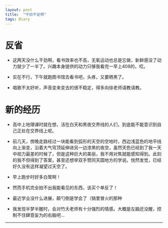 ```yaml
---
layout: post
title:  "干劲不足啊"
tags: Diary
---
```

# 反省

- 这两天没什么干劲啊，看书效率也不高，无氧运动也总是忘做，新鲜感没了动力就少了一半了。兴趣本身提供的动力只够我看完一早上408的，哎。

- 实在不行，下午就跑图书馆去看书吧，头疼，又要晒黑了。

- 唱歌不太好听，声音变来变去的很不稳定，得多向徐老师请教请教。

# 新的经历

- 高中上地理课时就在想，活在白天和黑夜交界线的人们，到底能不能意识到自己正处在交界线上呢。  
- 前几天，傍晚走路经过一块能看到弧形的天空的空地时，西边浅蓝色的地平线向上渐变，沿着大气穹顶延伸进另一边漆黑的夜空，虽然天色已经到了我一天中视力最差的时候了，但是这种巨大的美丽，我不用对焦就能感知得到。此刻的我不但得到了答案，甚至还想举双手赞同天圆地方的学说。恍然发觉，已经好久没有这样凝望过天空了。  

- 早上跑步时好多白鹭啊！

- 然而手机完全拍不出我能看见的东西，该买个单反了！

- 最近学业没什么进展，颠勺倒是学会了（锅里冒火的那种

- 我发现半梦半醒时，会对竹夭老师有十分强烈的情感。大概是左脑还没醒，控制不住肆意妄为的右脑吧...

***

